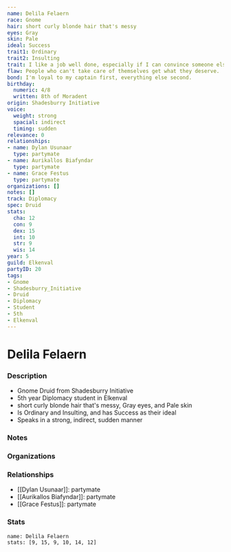 ```yaml
---
name: Delila Felaern
race: Gnome
hair: short curly blonde hair that's messy
eyes: Gray
skin: Pale
ideal: Success
trait1: Ordinary
trait2: Insulting
trait: I like a job well done, especially if I can convince someone else to do it.
flaw: People who can't take care of themselves get what they deserve.
bond: I'm loyal to my captain first, everything else second.
birthday:
  numeric: 4/8
  written: 8th of Moradent
origin: Shadesburry Initiative
voice:
  weight: strong
  spacial: indirect
  timing: sudden
relevance: 0
relationships:
- name: Dylan Usunaar
  type: partymate
- name: Aurikallos Biafyndar
  type: partymate
- name: Grace Festus
  type: partymate
organizations: []
notes: []
track: Diplomacy
spec: Druid
stats:
  cha: 12
  con: 9
  dex: 15
  int: 10
  str: 9
  wis: 14
year: 5
guild: Elkenval
partyID: 20
tags:
- Gnome
- Shadesburry_Initiative
- Druid
- Diplomacy
- Student
- 5th
- Elkenval
---
```

# Delila Felaern
### Description
- Gnome Druid from Shadesburry Initiative
- 5th year Diplomacy student in Elkenval
- short curly blonde hair that's messy, Gray eyes, and Pale skin
- Is Ordinary and Insulting, and has Success as their ideal
- Speaks in a strong, indirect, sudden manner

### Notes

### Organizations

### Relationships
- [[Dylan Usunaar]]: partymate
- [[Aurikallos Biafyndar]]: partymate
- [[Grace Festus]]: partymate

### Stats
```statblock
name: Delila Felaern
stats: [9, 15, 9, 10, 14, 12]
```
